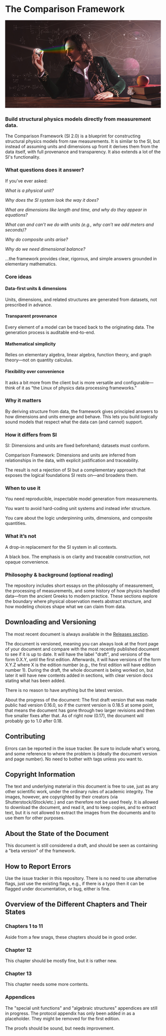# The Comparison Framework

![newton.jpg](newton.jpg)

### Build structural physics models directly from measurement data.

The Comparison Framework (SI 2.0) is a blueprint for constructing structural physics models from raw measurements. It is similar to the SI, but instead of assuming units and dimensions up front it derives them from the data itself, with full provenance and transparency. It also extends a lot of the SI's functionality.

### What questions does it answer?

If you’ve ever asked:

*What is a physical unit?*

*Why does the SI system look the way it does?*

*What are dimensions like length and time, and why do they appear in equations?*

*What can and can’t we do with units (e.g., why can’t we add meters and seconds)?*

*Why do composite units arise?*

*Why do we need dimensional balance?*

…the framework provides clear, rigorous, and simple answers grounded in elementary mathematics.

### Core ideas

#### Data-first units & dimensions
Units, dimensions, and related structures are generated from datasets, not prescribed in advance.

#### Transparent provenance
Every element of a model can be traced back to the originating data. The generation process is auditable end-to-end.

#### Mathematical simplicity
Relies on elementary algebra, linear algebra, function theory, and graph theory—not on quantity calculus.

#### Flexibility over convenience
It asks a bit more from the client but is more versatile and configurable—think of it as “the Linux of physics data processing frameworks.”

### Why it matters

By deriving structure from data, the framework gives principled answers to how dimensions and units emerge and behave. This lets you build logically sound models that respect what the data can (and cannot) support.

### How it differs from SI

SI: Dimensions and units are fixed beforehand; datasets must conform.

Comparison Framework: Dimensions and units are inferred from relationships in the data, with explicit justification and traceability.

The result is not a rejection of SI but a complementary approach that exposes the logical foundations SI rests on—and broadens them.

### When to use it

You need reproducible, inspectable model generation from measurements.

You want to avoid hard-coding unit systems and instead infer structure.

You care about the logic underpinning units, dimensions, and composite quantities.

### What it’s not

A drop-in replacement for the SI system in all contexts.

A black box. The emphasis is on clarity and traceable construction, not opaque convenience.

### Philosophy & background (optional reading)

The repository includes short essays on the philosophy of measurement, the processing of measurements, and some history of how physics handled data—from the ancient Greeks to modern practice. These sections explore the boundary where physical observation meets abstract structure, and how modeling choices shape what we can claim from data.

## Downloading and Versioning

The most recent document is always available in the [Releases section](https://github.com/androlo/comparison_framework/releases). 

The document is versioned, meaning you can always look at the front page of your document and compare with the most recently published document to see if it is up to date. It will have the label "draft", and versions of the form 0.X.Y, until the first edition. Afterwards, it will have versions of the form X.Y.Z where X is the edition number (e.g., the first edition will have edition number 1). During the draft, the whole document is being worked on, but later it will have new contents added in sections, with clear version docs stating what has been added.

There is no reason to have anything but the latest version.

About the progress of the document: The first draft version that was made public had version 0.16.0, so if the current version is 0.18.5 at some point, that means the document has gone through two larger revisions and then five smaller fixes after that. As of right now (0.17), the document will probably go to 1.0 after 0.18.

## Contributing

Errors can be reported in the issue tracker. Be sure to include what's wrong, and some reference to where the problem is (ideally the document version and page number). No need to bother with tags unless you want to.

## Copyright Information

The text and underlying material in this document is free to use, just as any other scientific work, under the ordinary rules of academic integrity. The images, however, are copyrighted by their creators (via Shutterstock/iStock/etc.) and can therefore not be used freely. It is allowed to download the document, and read it, and to keep copies, and to extract text, but it is not allowed to extract the images from the documents and to use them for other purposes.

## About the State of the Document

This document is still considered a draft, and should be seen as containing a "beta version" of the framework.

## How to Report Errors

Use the issue tracker in this repository. There is no need to use alternative flags, just use the existing flags, e.g., if there is a typo then it can be flagged under documentation, or bug, either is fine.

## Overview of the Different Chapters and Their States

### Chapters 1 to 11

Aside from a few snags, these chapters should be in good order.

### Chapter 12

This chapter should be mostly fine, but it is rather new.

### Chapter 13

This chapter needs some more contents.

### Appendices

The "special unit functions" and "algebraic structures" appendices are still in progress. The protocol appendix has only been added in as a placeholder. They might be removed for the first edition.

The proofs should be sound, but needs improvement.
